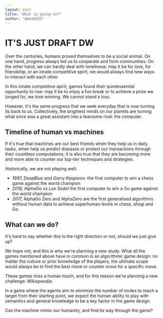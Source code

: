 ```yaml
---
layout: post
title: "What is going on?"
author: "AmonAVIS"
---
```


# IT'S JUST DRAFT DW

Over the centuries, humans proved themselves to be a social animal. On one hand, progress always led us to cooperate and form communities. On the other hand, we can hardly deal with loneliness: may it be for love, for friendship, or an innate competitive spirit, we would always find new ways to interact with each other.

In this innate competitive spirit, games found their quintessential opportunity to rise: may it be to enjoy a fun break or to achieve a prize we longed for, we love winning. We cannot stand a loss.

However, it's the same progress that we seek everyday that is now turning its back to us. Collectively, the brightest minds on our planets are turning what once was a great assistant into a fearsome rival: the computer.

## Timeline of human vs machines

If it's true that machines are our best friends when they help us in daily tasks, when help us predict diseases or protect our transactions through their countless computations, it is also true that they are becoming more and more able to counter our top-tier techniques and strategies.

Historically, we are not playing well:
- *1997, _DeepBlue and Garry Kasparov:_* the first computer to win a chess game against the world champion
- *2016, _AlphaGo vs Lee Sedol_* the first computer to win a Go game against the world champion
- *2017,* AlphaGo Zero and AlphaZero are the first generalised algorithms without human data to achieve superhuman levels in chess, shogi and Go.

## What can we do?

It's hard to say whether this is the right direction or not, should we just give up?

We hope not, and this is why we're planning a new study. What all the games mentioned above have in common is an algorithmic game design: no matter the culture or prior knowledge of the players, the ultimate scope would always be to find the best move or counter move for a specific move.

These games miss a human touch, and for this reason we're planning a new challenge: _Wikispeedia_.

In a game where the agents aim to minimize the number of nodes to reach a target from their starting point, we expect the human ability to play with semantics and general knowledge to be a key factor in the game design.

Can the machine mimic our humanity, and find its way through the game?